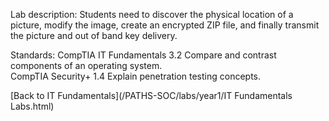 Lab description: Students need to discover the physical location of a picture, modify the image, create an encrypted ZIP file, and finally transmit the picture and out of band key delivery.  

Standards: CompTIA IT Fundamentals 3.2 Compare and contrast components of an operating system.<br>
           CompTIA Security+ 1.4 Explain penetration testing concepts.

[Back to IT Fundamentals](/PATHS-SOC/labs/year1/IT Fundamentals Labs.html)
